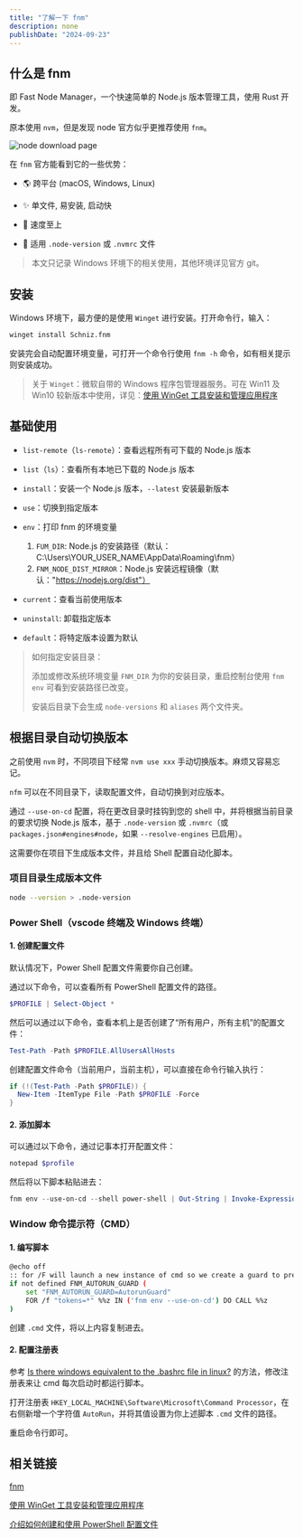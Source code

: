 ```yaml
---
title: "了解一下 fnm"
description: none
publishDate: "2024-09-23"
---
```


## 什么是 fnm

即 Fast Node Manager，一个快速简单的 Node.js 版本管理工具，使用 Rust 开发。

原本使用 `nvm`，但是发现 node 官方似乎更推荐使用 `fnm`。

![node download page](https://s2.loli.net/2024/09/23/VR5FilSYO4hXcnE.jpg)

在 `fnm` 官方能看到它的一些优势：

- 🌎 跨平台 (macOS, Windows, Linux)

- ✨ 单文件, 易安装, 启动快

- 🚀 速度至上

- 📂 适用 `.node-version` 或 `.nvmrc` 文件

> 本文只记录 Windows 环境下的相关使用，其他环境详见官方 git。

## 安装

Windows 环境下，最方便的是使用 `Winget` 进行安装。打开命令行，输入：

```bash
winget install Schniz.fnm
```

安装完会自动配置环境变量，可打开一个命令行使用 `fnm -h` 命令，如有相关提示则安装成功。

> 关于 `Winget`：微软自带的 Windows 程序包管理器服务。可在 Win11 及 Win10 较新版本中使用，详见：[使用 WinGet 工具安装和管理应用程序](https://learn.microsoft.com/zh-cn/windows/package-manager/winget/)

## 基础使用

- `list-remote`（`ls-remote`）：查看远程所有可下载的 Node.js 版本

- `list`（`ls`）：查看所有本地已下载的 Node.js 版本

- `install`：安装一个 Node.js 版本，`--latest` 安装最新版本

- `use`：切换到指定版本

- `env`：打印 fnm 的环境变量

  1. `FUM_DIR`: Node.js 的安装路径（默认：C:\Users\YOUR_USER_NAME\AppData\Roaming\fnm）
  2. `FNM_NODE_DIST_MIRROR`：Node.js 安装远程镜像（默认："https://nodejs.org/dist"）

- `current`：查看当前使用版本

- `uninstall`: 卸载指定版本

- `default`：将特定版本设置为默认

> 如何指定安装目录：
>
> 添加或修改系统环境变量 `FNM_DIR` 为你的安装目录，重启控制台使用 `fnm env` 可看到安装路径已改变。
>
> 安装后目录下会生成 `node-versions` 和 `aliases` 两个文件夹。

## 根据目录自动切换版本

之前使用 `nvm` 时，不同项目下经常 `nvm use xxx` 手动切换版本。麻烦又容易忘记。

`nfm` 可以在不同目录下，读取配置文件，自动切换到对应版本。

通过 `--use-on-cd` 配置，将在更改目录时挂钩到您的 shell 中，并将根据当前目录的要求切换 Node.js 版本，基于 `.node-version` 或 `.nvmrc`（或 `packages.json#engines#node`，如果 `--resolve-engines` 已启用）。

这需要你在项目下生成版本文件，并且给 Shell 配置自动化脚本。

### 项目目录生成版本文件

```bash
node --version > .node-version
```

### Power Shell（vscode 终端及 Windows 终端）

#### 1. 创建配置文件

默认情况下，Power Shell 配置文件需要你自己创建。

通过以下命令，可以查看所有 PowerShell 配置文件的路径。

```PowerShell
$PROFILE | Select-Object *
```

然后可以通过以下命令，查看本机上是否创建了“所有用户，所有主机”的配置文件：

```PowerShell
Test-Path -Path $PROFILE.AllUsersAllHosts
```

创建配置文件命令（当前用户，当前主机），可以直接在命令行输入执行：

```PowerShell
if (!(Test-Path -Path $PROFILE)) {
  New-Item -ItemType File -Path $PROFILE -Force
}
```

#### 2. 添加脚本

可以通过以下命令，通过记事本打开配置文件：

```PowerShell
notepad $profile
```

然后将以下脚本粘贴进去：

```PowerShell
fnm env --use-on-cd --shell power-shell | Out-String | Invoke-Expression
```

### Window 命令提示符（CMD）

#### 1. 编写脚本

```sh
@echo off
:: for /F will launch a new instance of cmd so we create a guard to prevent an infnite loop
if not defined FNM_AUTORUN_GUARD (
    set "FNM_AUTORUN_GUARD=AutorunGuard"
    FOR /f "tokens=*" %%z IN ('fnm env --use-on-cd') DO CALL %%z
)
```

创建 `.cmd` 文件，将以上内容复制进去。

#### 2. 配置注册表

参考 [Is there windows equivalent to the .bashrc file in linux?](https://superuser.com/questions/144347/is-there-windows-equivalent-to-the-bashrc-file-in-linux/144348#144348) 的方法，修改注册表来让 cmd 每次启动时都运行脚本。

打开注册表 `HKEY_LOCAL_MACHINE\Software\Microsoft\Command Processor`，在右侧新增一个字符值 `AutoRun`，并将其值设置为你上述脚本 `.cmd` 文件的路径。

重启命令行即可。

## 相关链接

[fnm](fnm.vercel.app)

[使用 WinGet 工具安装和管理应用程序](https://learn.microsoft.com/zh-cn/windows/package-manager/winget/)

[介绍如何创建和使用 PowerShell 配置文件](https://learn.microsoft.com/zh-cn/powershell/module/microsoft.powershell.core/about/about_profiles?view=powershell-7.4)
